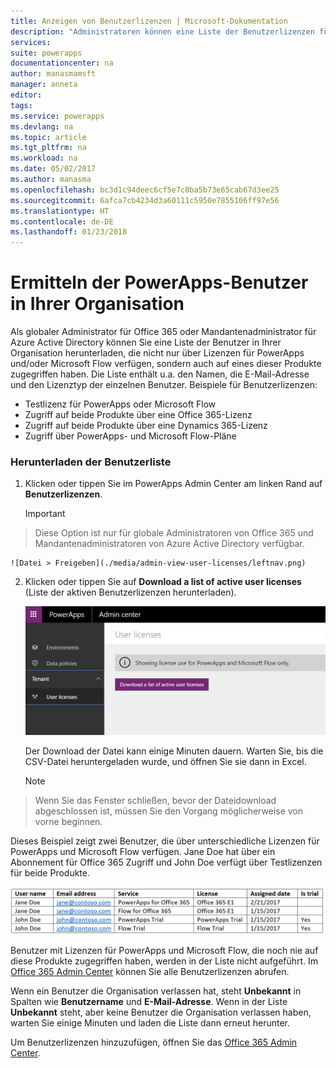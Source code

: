 ```yaml
---
title: Anzeigen von Benutzerlizenzen | Microsoft-Dokumentation
description: "Administratoren können eine Liste der Benutzerlizenzen für PowerApps und Microsoft Flow herunterladen."
services: 
suite: powerapps
documentationcenter: na
author: manasmamsft
manager: anneta
editor: 
tags: 
ms.service: powerapps
ms.devlang: na
ms.topic: article
ms.tgt_pltfrm: na
ms.workload: na
ms.date: 05/02/2017
ms.author: manasma
ms.openlocfilehash: bc3d1c94deec6cf5e7c0ba5b73e65cab67d3ee25
ms.sourcegitcommit: 6afca7cb4234d3a60111c5950e7855106ff97e56
ms.translationtype: HT
ms.contentlocale: de-DE
ms.lasthandoff: 01/23/2018
---
```

# <a name="identify-powerapps-users-in-your-organization"></a>Ermitteln der PowerApps-Benutzer in Ihrer Organisation
Als globaler Administrator für Office 365 oder Mandantenadministrator für Azure Active Directory können Sie eine Liste der Benutzer in Ihrer Organisation herunterladen, die nicht nur über Lizenzen für PowerApps und/oder Microsoft Flow verfügen, sondern auch auf eines dieser Produkte zugegriffen haben. Die Liste enthält u.a. den Namen, die E-Mail-Adresse und den Lizenztyp der einzelnen Benutzer. Beispiele für Benutzerlizenzen:

* Testlizenz für PowerApps oder Microsoft Flow
* Zugriff auf beide Produkte über eine Office 365-Lizenz
* Zugriff auf beide Produkte über eine Dynamics 365-Lizenz
* Zugriff über PowerApps- und Microsoft Flow-Pläne

### <a name="download-the-list-of-users"></a>Herunterladen der Benutzerliste
1. Klicken oder tippen Sie im PowerApps Admin Center am linken Rand auf **Benutzerlizenzen**.
   
    > [!IMPORTANT]
> Diese Option ist nur für globale Administratoren von Office 365 und Mandantenadministratoren von Azure Active Directory verfügbar.
   
    ![Datei > Freigeben](./media/admin-view-user-licenses/leftnav.png)
2. Klicken oder tippen Sie auf **Download a list of active user licenses** (Liste der aktiven Benutzerlizenzen herunterladen).
   
    ![Datei > Freigeben](./media/admin-view-user-licenses/download-list.png)
   
    Der Download der Datei kann einige Minuten dauern. Warten Sie, bis die CSV-Datei heruntergeladen wurde, und öffnen Sie sie dann in Excel.
   
    > [!NOTE]
> Wenn Sie das Fenster schließen, bevor der Dateidownload abgeschlossen ist, müssen Sie den Vorgang möglicherweise von vorne beginnen.

Dieses Beispiel zeigt zwei Benutzer, die über unterschiedliche Lizenzen für PowerApps und Microsoft Flow verfügen. Jane Doe hat über ein Abonnement für Office 365 Zugriff und John Doe verfügt über Testlizenzen für beide Produkte.

![Datei > Freigeben](./media/admin-view-user-licenses/table2.png)

Benutzer mit Lizenzen für PowerApps und Microsoft Flow, die noch nie auf diese Produkte zugegriffen haben, werden in der Liste nicht aufgeführt. Im [Office 365 Admin Center][1] können Sie alle Benutzerlizenzen abrufen.

Wenn ein Benutzer die Organisation verlassen hat, steht **Unbekannt** in Spalten wie **Benutzername** und **E-Mail-Adresse**. Wenn in der Liste **Unbekannt** steht, aber keine Benutzer die Organisation verlassen haben, warten Sie einige Minuten und laden die Liste dann erneut herunter.

Um Benutzerlizenzen hinzuzufügen, öffnen Sie das [Office 365 Admin Center][1].

<!--Reference links in article-->
[1]:https://support.office.com/article/Assign-or-remove-licenses-for-Office-365-for-business-997596b5-4173-4627-b915-36abac6786dc
